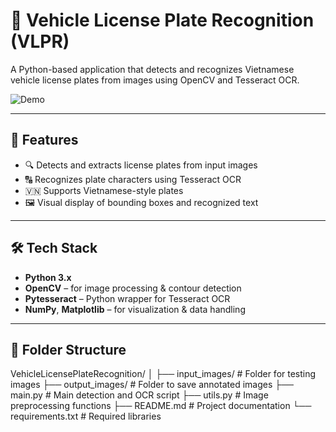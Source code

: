# 🚗 Vehicle License Plate Recognition (VLPR)

A Python-based application that detects and recognizes Vietnamese vehicle license plates from images using OpenCV and Tesseract OCR.

![Demo](https://github.com/Loitranph/VehicleLicensePlateRecognition/assets/your-demo.gif)

---

## 📌 Features

- 🔍 Detects and extracts license plates from input images
- 🔠 Recognizes plate characters using Tesseract OCR
- 🇻🇳 Supports Vietnamese-style plates
- 🖼️ Visual display of bounding boxes and recognized text

---

## 🛠️ Tech Stack

- **Python 3.x**
- **OpenCV** – for image processing & contour detection
- **Pytesseract** – Python wrapper for Tesseract OCR
- **NumPy**, **Matplotlib** – for visualization & data handling

---

## 📂 Folder Structure
VehicleLicensePlateRecognition/
│
├── input_images/ # Folder for testing images
├── output_images/ # Folder to save annotated images
├── main.py # Main detection and OCR script
├── utils.py # Image preprocessing functions
├── README.md # Project documentation
└── requirements.txt # Required libraries
